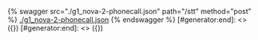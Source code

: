 [#generator:start]: <> ({ "template": "openapi" })
[#generator:start]: <> ({ "template": "openapi" })
{% swagger src="./g1_nova-2-phonecall.json" path="/stt" method="post" %}
[./g1_nova-2-phonecall.json](./g1_nova-2-phonecall.json)
{% endswagger %}
[#generator:end]: <> ({})
[#generator:end]: <> ({})